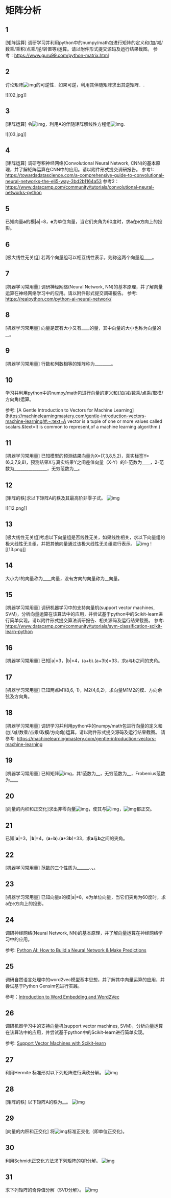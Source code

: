 # 矩阵分析



## 1 

[矩阵运算] 调研学习并利用python中的numpy/math包进行矩阵的定义和(加/减/数乘/乘积/点乘/逆/转置等)运算。请以附件形式提交源码及运行结果截图。
参考：https://www.guru99.com/python-matrix.html





## 2

讨论矩阵![img](https://image.zhihuishu.com/zhs/doctrans/docx2html/202105/b757cdd865e040e383532a93983c879f.gif)的可逆性．如果可逆，利用其伴随矩阵求出其逆矩阵．.

![[02.jpg]]

## 3

[矩阵运算] 令![img](https://image.zhihuishu.com/zhs/doctrans/docx2html/202105/12f4d4cef1b44030b06cd72b9ecdac00.gif)，利用A的伴随矩阵解线性方程组![img](https://image.zhihuishu.com/zhs/doctrans/docx2html/202105/dc01ec54480d4418b215d25ac176c29b.gif).




![[03.jpg]]
## 4

[矩阵运算] 调研卷积神经网络(Convolutional Neural Network, CNN)的基本原理，并了解矩阵运算在CNN中的应用。请以附件形式提交调研报告。
参考1: https://towardsdatascience.com/a-comprehensive-guide-to-convolutional-neural-networks-the-eli5-way-3bd2b1164a53
参考2：https://www.datacamp.com/community/tutorials/convolutional-neural-networks-python



## 5

已知向量**a**的模|**a**|=8，**e**为单位向量，当它们夹角为60度时，求**a**在**e**方向上的投影。



## 6

[极大线性无关组] 若两个向量组可以相互线性表示，则称这两个向量组____。



## 7

[机器学习常用量] 调研神经网络(Neural Network, NN)的基本原理，并了解向量运算在神经网络学习中的应用。请以附件形式提交调研报告。
参考: https://realpython.com/python-ai-neural-network/

## 8

[机器学习常用量] 向量是既有大小又有____的量，其中向量的大小也称为向量的__。



## 9

[机器学习常用量] 行数和列数相等的矩阵称为________。



## 10

学习并利用python中的numpy/math包进行向量的定义和(加/减/数乘/点乘/取模/方向角)运算。

参考: [A Gentle Introduction to Vectors for Machine Learning](https://machinelearningmastery.com/gentle-introduction-vectors-machine-learning/#:~:text=A vector is a tuple of one or more values called scalars.&text=It is common to represent,of a machine learning algorithm.)



## 11

[机器学习常用量] 已知模型的预测结果向量为X=(7,3,8,5,2)，真实标签Y=(6,3,7,9,8)，预测结果X与真实结果Y之间差值向量（X-Y）的1-范数为____，2-范数为________________，无穷范数为__。



## 12

[矩阵的秩]求以下矩阵A的秩及其最高阶非零子式。
![img](https://image.zhihuishu.com/zhs/doctrans/docx2html/202106/7bff6ee322164922b3e0036c7e03e1bf.png)

![[12.png]]

## 13

[极大线性无关组]考虑以下向量组是否线性无关，如果线性相关，求以下向量组的极大线性无关组，并把其他向量通过该极大线性无关组进行表示。
![img](https://image.zhihuishu.com/zhs/doctrans/docx2html/202106/9fa5fb6a1e13403d86a04e52ef5f40a9.png)
![[13.png]]


## 14

大小为1的向量称为____向量，没有方向的向量称为__向量。



## 15

[机器学习常用量] 调研机器学习中的支持向量机(support vector machines, SVM)，分析向量运算在该算法中的应用，并尝试基于python中的Scikit-learn进行简单实现。请以附件形式提交算法调研报告、相关源码及运行结果截图。
参考: https://www.datacamp.com/community/tutorials/svm-classification-scikit-learn-python





## 16

[机器学习常用量] 已知|a|=3，|b|=4，(a+b).(a+3b)=33，求a与b之间的夹角。





## 17

[机器学习常用量] 已知两点M1(8,6,-1)，M2(4,6,2)，求向量M1M2的模、方向余弦及方向角。





## 18

[机器学习常用量] 调研学习并利用python中的numpy/math包进行向量的定义和(加/减/数乘/点乘/取模/方向角)运算。请以附件形式提交源码及运行结果截图。
请参考: https://machinelearningmastery.com/gentle-introduction-vectors-machine-learning





## 19

[机器学习常用量] 已知矩阵![img](https://image.zhihuishu.com/zhs/doctrans/docx2html/202105/647cc94286c542df8a22ea258511050f.png)，其1范数为__，无穷范数为__，Frobenius范数为____



## 20

[向量的内积和正交化]求出非零向量![img](https://image.zhihuishu.com/zhs/doctrans/docx2html/202106/a0963ee39cc44698911a7e0f574d4a5c.gif)，使其与![img](https://image.zhihuishu.com/zhs/doctrans/docx2html/202106/0705f02aa8e345daa31f2fdb7dbed24d.gif)，![img](https://image.zhihuishu.com/zhs/doctrans/docx2html/202106/1f89b2ebe39441c8b02d638737f257ef.gif)都正交。



## 21

已知|**a**|=3，|**b**|=4，(**a**+**b**).(**a**+3**b**)=33，求**a**与**b**之间的夹角。



## 22

[机器学习常用量] 范数的三个性质为______、______、______。



## 23

[机器学习常用量] 已知向量a的模|a|=8，e为单位向量，当它们夹角为60度时，求a在e方向上的投影。



## 24

调研神经网络(Neural Network, NN)的基本原理，并了解向量运算在神经网络学习中的应用。

参考: [Python AI: How to Build a Neural Network & Make Predictions](https://realpython.com/python-ai-neural-network/)



## 25

调研自然语言处理中的word2vec模型基本思想，并了解其中向量运算的应用，并尝试基于Python Gensim包进行实践。

参考：[Introduction to Word Embedding and Word2Vec](https://towardsdatascience.com/introduction-to-word-embedding-and-word2vec-652d0c2060fa)



## 26

调研机器学习中的支持向量机(support vector machines, SVM)，分析向量运算在该算法中的应用，并尝试基于python中的Scikit-learn进行简单实现。

参考: [Support Vector Machines with Scikit-learn](https://www.datacamp.com/community/tutorials/svm-classification-scikit-learn-python)



## 27

利用Hermite 标准形对以下列矩阵进行满秩分解。
![img](https://image.zhihuishu.com/zhs/doctrans/docx2html/202106/8c0e4624849643b2a4c269216611153c.png)



## 28

[矩阵的秩] 以下矩阵A的秩为__。
![img](https://image.zhihuishu.com/zhs/doctrans/docx2html/202106/c31b10e5b46042df8685b2d1bcf5013a.png)



## 29

[向量的内积和正交化] 将![img](https://image.zhihuishu.com/zhs/doctrans/docx2html/202106/781d8e3d847446f88e8e785e00e4f982.gif)标准正交化（即单位正交化)。



## 30

利用Schmidt正交化方法求下列矩阵的QR分解。
![img](https://image.zhihuishu.com/zhs/doctrans/docx2html/202106/7cfeaccf8b8040258c71309e306829f2.png)



## 31

求下列矩阵的奇异值分解（SVD分解）。
![img](https://image.zhihuishu.com/zhs/doctrans/docx2html/202106/f72388b8bf16410a893a4a7f35be2f0b.png)
